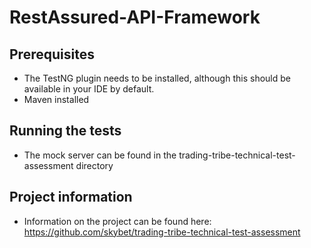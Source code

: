 # RestAssured-API-Framework

## Prerequisites
* The TestNG plugin needs to be installed, although this should be available in your IDE by default.
* Maven installed

## Running the tests
* The mock server can be found in the trading-tribe-technical-test-assessment directory

## Project information
* Information on the project can be found here: https://github.com/skybet/trading-tribe-technical-test-assessment
